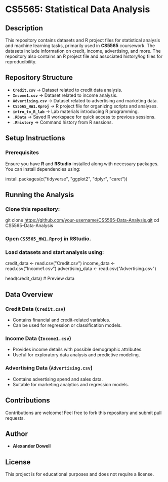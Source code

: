 # CS5565: Statistical Data Analysis

## Description
This repository contains datasets and R project files for statistical analysis and machine learning tasks, primarily used in **CS5565** coursework. The datasets include information on credit, income, advertising, and more. The repository also contains an R project file and associated history/log files for reproducibility.

## Repository Structure
- **`Credit.csv`** → Dataset related to credit data analysis.
- **`Income1.csv`** → Dataset related to income analysis.
- **`Advertising.csv`** → Dataset related to advertising and marketing data.
- **`CS5565_HW1.Rproj`** → R project file for organizing scripts and analyses.
- **`intro_to_R_lab`** → Lab materials introducing R programming.
- **`.RData`** → Saved R workspace for quick access to previous sessions.
- **`.Rhistory`** → Command history from R sessions.

## Setup Instructions
### Prerequisites
Ensure you have **R** and **RStudio** installed along with necessary packages. You can install dependencies using:

install.packages(c("tidyverse", "ggplot2", "dplyr", "caret"))

## Running the Analysis

### Clone this repository:

git clone https://github.com/your-username/CS5565-Data-Analysis.git
cd CS5565-Data-Analysis

### Open `CS5565_HW1.Rproj` in RStudio.

### Load datasets and start analysis using:
credit_data <- read.csv("Credit.csv")
income_data <- read.csv("Income1.csv")
advertising_data <- read.csv("Advertising.csv")

head(credit_data)  # Preview data

## Data Overview

### Credit Data (`Credit.csv`)
- Contains financial and credit-related variables.
- Can be used for regression or classification models.

### Income Data (`Income1.csv`)
- Provides income details with possible demographic attributes.
- Useful for exploratory data analysis and predictive modeling.

### Advertising Data (`Advertising.csv`)
- Contains advertising spend and sales data.
- Suitable for marketing analytics and regression models.

## Contributions
Contributions are welcome! Feel free to fork this repository and submit pull requests.

## Author
- **Alexander Dowell**

## License
This project is for educational purposes and does not require a license.
